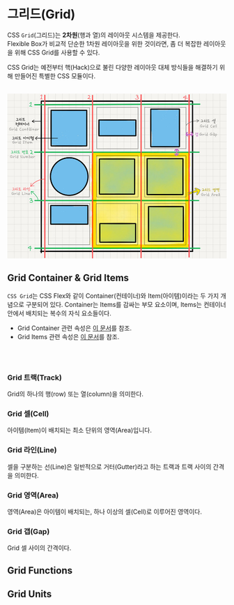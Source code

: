 # 그리드(Grid)

CSS `Grid`(그리드)는 __2차원__(행과 열)의 레이아웃 시스템을 제공한다.<br>
Flexible Box가 비교적 단순한 1차원 레이아웃을 위한 것이라면, 좀 더 복잡한 레이아웃을 위해 CSS Grid를 사용할 수 있다.

CSS Grid는 예전부터 핵(Hack)으로 불린 다양한 레이아웃 대체 방식들을 해결하기 위해 만들어진 특별한 CSS 모듈이다.

<Br>

<img src="../images/css/grid-terms.jpg" width="550">

<br>

## Grid Container & Grid Items

`CSS Grid`는 CSS Flex와 같이 Container(컨테이너)와 Item(아이템)이라는 두 가지 개념으로 구분되어 있다.
Container는 Items를 감싸는 부모 요소이며, Items는 컨테이너 안에서 배치되는 복수의 자식 요소들이다.

- Grid Container 관련 속성은 [이 문서](https://github.com/bomniekim/TIL/blob/master/css/grid-container.md)를 참조.
- Grid Items 관련 속성은 [이 문서](https://github.com/bomniekim/TIL/blob/master/css/grid-items.md)를 참조.

<br>
<br>

### Grid 트랙(Track)
Grid의 하나의 행(row) 또는 열(column)을 의미한다.

### Grid 셀(Cell)
아이템(Item)이 배치되는 최소 단위의 영역(Area)입니다.

### Grid 라인(Line)
셀을 구분하는 선(Line)은 일반적으로 거터(Gutter)라고 하는 트랙과 트랙 사이의 간격을 의미한다.

### Grid 영역(Area)
영역(Area)은 아이템이 배치되는, 하나 이상의 셀(Cell)로 이루어진 영역이다.

### Grid 갭(Gap)
Grid 셀 사이의 간격이다.

## Grid Functions
## Grid Units



